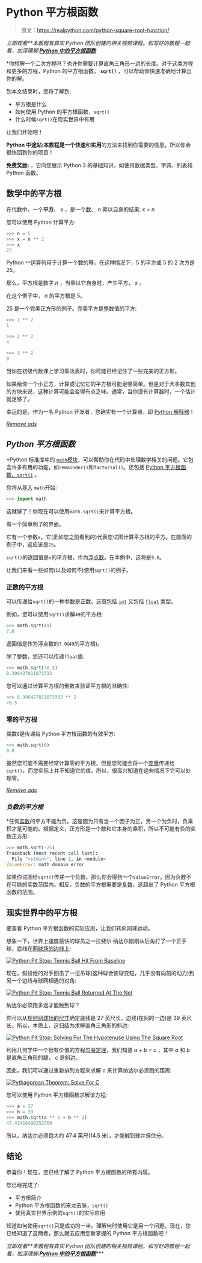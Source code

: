 # Python 平方根函数

> 原文：<https://realpython.com/python-square-root-function/>

*立即观看**本教程有真实 Python 团队创建的相关视频课程。和写好的教程一起看，加深理解:[**Python 中的平方根函数**](/courses/square-root-function-python/)*

 *你想解一个二次方程吗？也许你需要计算直角三角形一边的长度。对于这类方程和更多的方程，Python 的平方根函数， **`sqrt()`** ，可以帮助你快速准确地计算出你的解。

到本文结束时，您将了解到:

*   平方根是什么
*   如何使用 Python 的平方根函数，`sqrt()`
*   什么时候`sqrt()`在现实世界中有用

让我们开始吧！

**Python 中途站:**本教程是一个**快速**和**实用**的方法来找到你需要的信息，所以你会很快回到你的项目！

**免费奖励:** ，它向您展示 Python 3 的基础知识，如使用数据类型、字典、列表和 Python 函数。

## 数学中的平方根

在代数中，一个**平方**、 *x* ，是一个[数](https://realpython.com/python-numbers/)、 *n* 乘以自身的结果: *x = n*

您可以使用 Python 计算平方:

>>>

```py
>>> n = 5
>>> x = n ** 2
>>> x
25
```

Python `**`运算符用于计算一个数的幂。在这种情况下，5 的平方或 5 的 2 次方是 25。

那么，平方根是数字 *n* ，当乘以它自身时，产生平方， *x* 。

在这个例子中， *n* 的平方根是 5。

25 是一个完美正方形的例子。完美平方是整数值的平方:

>>>

```py
>>> 1 ** 2
1

>>> 2 ** 2
4

>>> 3 ** 2
9
```

当你在初级代数课上学习乘法表时，你可能已经记住了一些完美的正方形。

如果给你一个小正方，计算或记忆它的平方根可能足够简单。但是对于大多数其他的方块来说，这种计算可能会变得有点乏味。通常，当你没有计算器时，一个估计就足够了。

幸运的是，作为一名 Python 开发者，您确实有一个计算器，即 [Python 解释器](https://realpython.com/interacting-with-python/#using-the-python-interpreter-interactively)！

[*Remove ads*](/account/join/)

## *Python 平方根函数*

 *Python 标准库中的 [`math`模块](https://realpython.com/python-math-module/)，可以帮助你在代码中处理数学相关的问题。它包含许多有用的功能，如`remainder()`和`factorial()`。还包括 [Python 平方根函数、`sqrt()`](https://docs.python.org/3/library/math.html#math.sqrt) 。

您将从[导入](https://realpython.com/absolute-vs-relative-python-imports/) `math`开始:

>>>

```py
>>> import math
```

这就够了！你现在可以使用`math.sqrt()`来计算平方根。

有一个简单明了的界面。

它有一个参数`x`，它(正如您之前看到的)代表您试图计算平方根的平方。在前面的例子中，这应该是`25`。

`sqrt()`的返回值是`x`的平方根，作为[浮点数](https://realpython.com/python-data-types/#floating-point-numbers)。在本例中，这将是`5.0`。

让我们来看一些如何(以及如何不)使用`sqrt()`的例子。

### 正数的平方根

可以传递给`sqrt()`的一种参数是正数。这既包括 [`int`](https://realpython.com/python-data-types/#integers) 又包括 [`float`](https://realpython.com/python-data-types/#floating-point-numbers) 类型。

例如，您可以使用`sqrt()`求解`49`的平方根:

>>>

```py
>>> math.sqrt(49)
7.0
```

返回值是作为浮点数的`7.0`(`49`的平方根)。

除了整数，您还可以传递`float`值:

>>>

```py
>>> math.sqrt(70.5)
8.396427811873332
```

您可以通过计算平方根的倒数来验证平方根的准确性:

>>>

```py
>>> 8.396427811873332 ** 2
70.5
```

### 零的平方根

偶数`0`是传递给 Python 平方根函数的有效平方:

>>>

```py
>>> math.sqrt(0)
0.0
```

虽然您可能不需要经常计算零的平方根，但是您可能会将一个[变量](https://realpython.com/python-variables/)传递给`sqrt()`，而您实际上并不知道它的值。所以，很高兴知道在这些情况下它可以处理零。

[*Remove ads*](/account/join/)

### *负数的平方根*

 *任何[实数](https://en.wikipedia.org/wiki/Real_number)的平方不能为负。这是因为只有当一个因子为正，另一个为负时，负乘积才是可能的。根据定义，正方形是一个数和它本身的乘积，所以不可能有负的实数正方形:

>>>

```py
>>> math.sqrt(-25)
Traceback (most recent call last):
  File "<stdin>", line 1, in <module>
ValueError: math domain error
```

如果你试图给`sqrt()`传递一个负数，那么你会得到一个`ValueError`，因为负数不在可能的实数范围内。相反，负数的平方根需要是[复数](https://en.wikipedia.org/wiki/Complex_number)，这超出了 Python 平方根函数的范围。

## 现实世界中的平方根

要查看 Python 平方根函数的实际应用，让我们转向网球运动。

想象一下，世界上速度最快的球员之一拉斐尔·纳达尔刚刚从后角打了一个正手球，底线在[网球场的边线上](https://en.wikipedia.org/wiki/Tennis_court):

[![Python Pit Stop: Tennis Ball Hit From Baseline](img/812996b0d07c736c0c0eeaae1189d144.png)](https://files.realpython.com/media/untitled.b0437a7fab5e.png)

现在，假设他的对手回击了一记吊球(这种球会使球变短，几乎没有向前的动力)到另一个边线与球网相遇的对角:

[![Python Pit Stop: Tennis Ball Returned At The Net](img/f1ecf4f88875fb661306f005bc5018be.png)](https://files.realpython.com/media/untitled_1.9226ba6799b4.png)

纳达尔必须跑多远才能触到球？

你可以从[规则网球场的尺寸](https://en.wikipedia.org/wiki/Tennis_court#/media/File:Tennis_court_imperial.svg)确定底线是 27 英尺长，边线(在网的一边)是 39 英尺长。所以，本质上，这归结为求解直角三角形的斜边:

[![Python Pit Stop: Solving For The Hypotenuse Using The Square Root](img/253d1ec9e16b3d2ea97a2dde5bc58120.png)](https://files.realpython.com/media/Tennis_Court_1.12dcfe313971.png)

利用几何学中一个很有价值的方程[勾股定理](https://en.wikipedia.org/wiki/Pythagorean_theorem)，我们知道 *a + b = c* ，其中 *a* 和 *b* 是直角三角形的腿， *c* 是斜边。

因此，我们可以通过重新排列方程来求解 *c* 来计算纳达尔必须跑的距离:

[![Pythagorean Theorem: Solve For C](img/b5b28dd6662b61653ad371002d61feaa.png)](https://files.realpython.com/media/pythagorean_theorem_solve.1176a7b846c3.png)

您可以使用 Python 平方根函数求解该方程:

>>>

```py
>>> a = 27
>>> b = 39
>>> math.sqrt(a ** 2 + b ** 2)
47.43416490252569
```

所以，纳达尔必须跑大约 47.4 英尺(14.5 米)，才能触到球并保住分。

## 结论

恭喜你！现在，您已经了解了 Python 平方根函数的所有内容。

您已经完成了:

*   平方根简介
*   Python 平方根函数的来龙去脉，`sqrt()`
*   使用真实世界示例的`sqrt()`的实际应用

知道如何使用`sqrt()`只是成功的一半。理解何时使用它是另一个问题。现在，您已经知道了这两者，那么就去应用您新掌握的 Python 平方根函数吧！

*立即观看**本教程有真实 Python 团队创建的相关视频课程。和写好的教程一起看，加深理解:[**Python 中的平方根函数**](/courses/square-root-function-python/)****